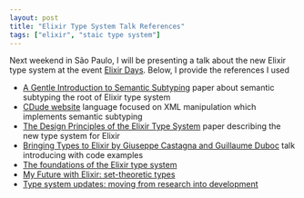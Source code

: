 ```yaml
---
layout: post
title: "Elixir Type System Talk References"
tags: ["elixir", "staic type system"]
---
```


Next weekend in São Paulo, I will be presenting a talk about the new Elixir type system at the event [Elixir Days](https://www.elixirdays.com/). Below, I provide the references I used

- [A Gentle Introduction to Semantic Subtyping](https://www.irif.fr/~gc/papers/icalp-ppdp05.pdf) paper about semantic subtyping the root of Elixir type system
- [CDude website](https://www.cduce.org/) language focused on XML manipulation which implements semantic subtyping
- [The Design Principles of the Elixir Type System](https://www.irif.fr/_media/users/gduboc/elixir-types.pdf) paper describing the new type system for Elixir
- [Bringing Types to Elixir by Giuseppe Castagna and Guillaume Duboc](https://youtu.be/gJJH7a2J9O8) talk introducing with code examples
- [The foundations of the Elixir type system](https://youtu.be/giYbq4HmfGA)
- [My Future with Elixir: set-theoretic types](https://elixir-lang.org/blog/2022/10/05/my-future-with-elixir-set-theoretic-types/)
- [Type system updates: moving from research into development](https://elixir-lang.org/blog/2023/06/22/type-system-updates-research-dev/)


